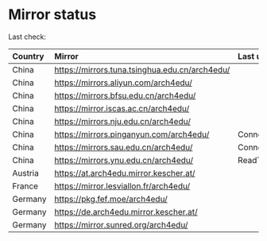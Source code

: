 <script src="./time.js"></script>
# Mirror status
Last check: <script type="text/javascript">localize(1677936184.2222154);</script>

|Country|Mirror|Last update|
|:------|:-----|:----------|
|China|https://mirrors.tuna.tsinghua.edu.cn/arch4edu/|<script type="text/javascript">localize(1677911783);</script>|
|China|https://mirrors.aliyun.com/arch4edu/|<script type="text/javascript">localize(1677825338);</script>|
|China|https://mirrors.bfsu.edu.cn/arch4edu/|<script type="text/javascript">localize(1677911783);</script>|
|China|https://mirror.iscas.ac.cn/arch4edu/|<script type="text/javascript">localize(1677911783);</script>|
|China|https://mirrors.nju.edu.cn/arch4edu/|<script type="text/javascript">localize(1677911783);</script>|
|China|https://mirrors.pinganyun.com/arch4edu/|ConnectionError|
|China|https://mirrors.sau.edu.cn/arch4edu/|ConnectionError|
|China|https://mirrors.ynu.edu.cn/arch4edu/|ReadTimeout|
|Austria|https://at.arch4edu.mirror.kescher.at/|<script type="text/javascript">localize(1677911783);</script>|
|France|https://mirror.lesviallon.fr/arch4edu/|<script type="text/javascript">localize(1677868554);</script>|
|Germany|https://pkg.fef.moe/arch4edu/|<script type="text/javascript">localize(1677911783);</script>|
|Germany|https://de.arch4edu.mirror.kescher.at/|<script type="text/javascript">localize(1677911783);</script>|
|Germany|https://mirror.sunred.org/arch4edu/|<script type="text/javascript">localize(1677911783);</script>|

<script src="./tablefilter/tablefilter.js"></script>
<script src="./table.js"></script>